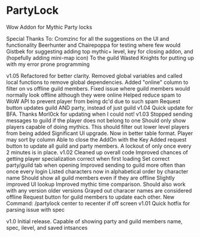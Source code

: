 # PartyLock

Wow Addon for Mythic Party locks

Special Thanks To:
Cromzinc for all the suggestions on the UI and functionality
Beerhunter and Chairepoppa for testing where few would
Gistbek for suggesting adding top mythic+ level, <Esc> key for closing addon, and (hopefully adding mini-map icon)
To the guild Wasted Knights for putting up with my error prone programming

v1.05
    Refactored for better clarity.
    Removed global variables and called local functions to remove global dependencies.
    Added "online" column to filter on vs offline guild members.
    Fixed issue where guild members would normally look offline although they were online
    Helped reduce spam to WoW API to prevent player from being dc'd due to such spam
    Request button updates guild AND party, instead of just guild
v1.04
    Quick update for BFA. Thanks Morl0ck for updating when I could not!
v1.03
    Stopped sending messages to guild if the player does not belong to one
    Should only show players capable of doing mythics. This should filter out lower level players from being added
    Significant UI upgrade. Now in better table format. Player may sort by column
    Able to close the AddOn with the <Esc> Key
    Added request button to update all guild and party members. A lockout of only once every 2 minutes is in place.
v1.02
    Cleaned up overall code
    Improved chances of getting player specialization correct when first loading
    Set correct party/guild tab when opening
    Improved sending to guild more often than once every login
    Listed characters now in alphabetical order by character name
    Should show all guild members even if they are offline
    Slightly improved UI lookup
    Improved mythic time comparison. Should also work with any version older versions
    Grayed out characer names are considered offline
    Request button for guild members to update each other.
    New Command: /partylock center to recenter if off screen
v1.01
    Quick hotfix for parsing issue with spec

v1.0
    Initial release. Capable of showing party and guild members name, spec, ilevel, and saved intsances
